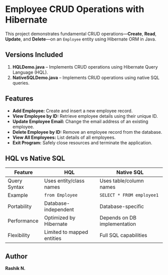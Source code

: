# Employee CRUD Operations with Hibernate

This project demonstrates fundamental CRUD operations—**Create**, **Read**, **Update**, and **Delete**—on an `Employee` entity using Hibernate ORM in Java.

## Versions Included

1. **HQLDemo.java** – Implements CRUD operations using Hibernate Query Language (HQL).
2. **NativeSQLDemo.java** – Implements CRUD operations using native SQL queries.

## Features

- **Add Employee:** Create and insert a new employee record.
- **View Employee by ID:** Retrieve employee details using their unique ID.
- **Update Employee Email:** Change the email address of an existing employee.
- **Delete Employee by ID:** Remove an employee record from the database.
- **View All Employees:** List details of all employees.
- **Exit Program:** Safely close resources and terminate the application.

## HQL vs Native SQL

| Feature           | HQL                          | Native SQL                  |
|-------------------|------------------------------|-----------------------------|
| Query Syntax      | Uses entity/class names       | Uses table/column names      |
| Example           | `from Employee`               | `SELECT * FROM employee1`    |
| Portability       | Database-independent          | Database-specific            |
| Performance       | Optimized by Hibernate        | Depends on DB implementation |
| Flexibility       | Limited to mapped entities    | Full SQL capabilities        |


## Author

**Rashik N.**
